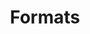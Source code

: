 ---
layout: post
title: Formats
excerpt: "Guides related to how you format and markup your content."
categories: browse
tags: [Writing and structure,Sub,Formats]
primary_tag: Writing and structure
secondary_tag: Formats
comments: false
share: true
identifier: writing-and-structure
---